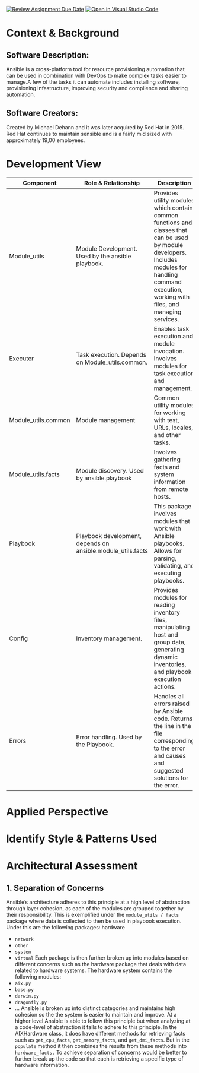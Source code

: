 [![Review Assignment Due Date](https://classroom.github.com/assets/deadline-readme-button-24ddc0f5d75046c5622901739e7c5dd533143b0c8e959d652212380cedb1ea36.svg)](https://classroom.github.com/a/ZL2e6lYH)
[![Open in Visual Studio Code](https://classroom.github.com/assets/open-in-vscode-718a45dd9cf7e7f842a935f5ebbe5719a5e09af4491e668f4dbf3b35d5cca122.svg)](https://classroom.github.com/online_ide?assignment_repo_id=11076525&assignment_repo_type=AssignmentRepo)

# Context & Background  

## Software Description:
Ansible is a cross-platform tool for resource provisioning automation that can be used in combination with DevOps to make complex tasks easier to manage.A few of the tasks it can automate includes installing software, provisioning infastructure, improving security and complience and sharing automation.

## Software Creators:
Created by Michael Dehann and it was later acquired by Red Hat in 2015. Red Hat continues to maintain sensible and is a fairly mid sized with approximately 19,00 employees. 

# Development View
| Component | Role & Relationship | Description |
| --------------------- | ------- | -------------------------- |
| Module_utils | Module Development. Used by the ansible playbook. | Provides utility modules which contain common functions and classes that can be used by module developers. Includes modules for handling command execution, working with files, and managing services. |
| Executer | Task execution. Depends on Module_utils.common. | Enables task execution and module invocation. Involves modules for task execution and management. |
| Module_utils.common | Module management | Common utility modules for working with test, URLs, locales, and other tasks. |
| Module_utils.facts | Module discovery. Used by ansible.playbook | Involves gathering facts and system information from remote hosts. |
| Playbook | Playbook development, depends on ansible.module_utils.facts | This package involves modules that work with Ansible playbooks. Allows for parsing, validating, and executing playbooks. |
| Config | Inventory management. | Provides modules for reading inventory files, manipulating host and group data, generating dynamic inventories, and playbook execution actions. |
| Errors | Error handling. Used by the Playbook. | Handles all errors raised by Ansible code. Returns the line in the file corresponding to the error and causes and suggested solutions for the error. |

# Applied Perspective

# Identify Style & Patterns Used

# Architectural Assessment 
## 1. Separation of Concerns
Ansible’s architecture adheres to this principle at a high level of abstraction through layer cohesion, as each of the modules are grouped together by their responsibility. This is exemplified under the `module_utils / facts ` package where data is collected to then be used in playbook execution. Under this are the following packages:
hardware
* `network`
* `other`
* `system`
* `virtual`
Each package is then further broken up into modules based on different concerns such as the hardware package that deals with data related to hardware systems. The hardware system contains the following modules:
* `aix.py`
* `base.py`
* `darwin.py`
* `dragonfly.py`
* …
Ansible is broken up into distinct categories and maintains high cohesion so the the system is easier to maintain and improve. At a higher level Ansible is able to follow this principle but when analyzing at a code-level of abstraction it fails to adhere to this principle. In the AIXHardware class, it does have different methods for retrieving facts such as `get_cpu_facts`, `get_memory_facts`, and `get_dmi_facts`. But in the `populate` method it then combines the results from these methods into `hardware_facts.` To achieve separation of concerns would be better to further break up the code so that each is retrieving a specific type of hardware information. 


